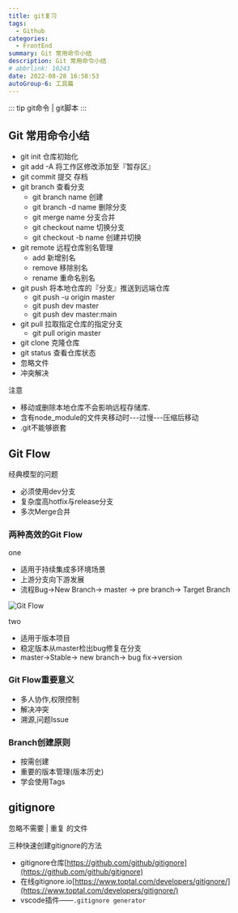 ```yaml
---
title: git复习
tags: 
  - Github
categories: 
  - FrontEnd
summary: Git 常用命令小结
description: Git 常用命令小结
# abbrlink: 10243
date: 2022-08-28 16:58:53
autoGroup-6: 工具篇
---
```


::: tip
   git命令 | git脚本
:::

<!-- more -->

## Git 常用命令小结

* git init 仓库初始化
* git add -A 将工作区修改添加至『暂存区』
* git commit 提交 存档
* git branch 查看分支
  * git branch name 创建
  * git branch -d name 删除分支
  * git merge name 分支合并
  * git checkout name 切换分支
  * git checkout -b name 创建并切换
* git remote 远程仓库别名管理
  * add 新增别名
  * remove 移除别名
  * rename 重命名别名
* git push 将本地仓库的『分支』推送到远端仓库
  * git push -u origin master
  * git push dev master
  * git push dev master:main
* git pull 拉取指定仓库的指定分支
  * git pull origin master
* git clone 克隆仓库
* git status 查看仓库状态
* 忽略文件
* 冲突解决


注意

- 移动或删除本地仓库不会影响远程存储库.
- 含有node_module的文件夹移动时---过慢---压缩后移动
- .git不能够嵌套


## Git Flow

经典模型的问题
- 必须使用dev分支
- 复杂度高hotfix与release分支
- 多次Merge合并

### 两种高效的Git Flow

one
- 适用于持续集成多环境场景
- 上游分支向下游发展
- 流程Bug->New Branch-> master -> pre branch-> Target Branch

![Git Flow](https://shinoimg.yyshino.top/img/202210221516510.png)

two
- 适用于版本项目
- 稳定版本从master检出bug修复在分支
- master->Stable-> new branch-> bug fix->version

### Git Flow重要意义

- 多人协作,权限控制
- 解决冲突
- 溯源,问题Issue

### Branch创建原则

- 按需创建
- 重要的版本管理(版本历史)
- 学会使用Tags


## gitignore

忽略不需要 | 重复 的文件

三种快速创建gitignore的方法
- gitignore仓库[https://github.com/github/gitignore](https://github.com/github/gitignore)
- 在线gitignore.io[https://www.toptal.com/developers/gitignore/](https://www.toptal.com/developers/gitignore/)
- vscode插件——`.gitignore generator`